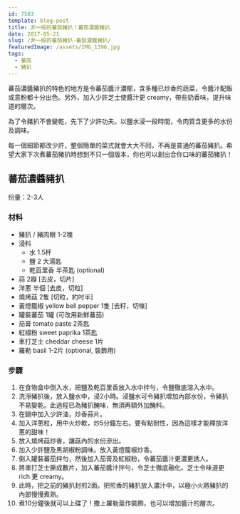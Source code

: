 ```yaml
---
id: 7583
template: blog-post
title: 非一般的蕃茄豬扒！蕃茄濃醬豬扒
date: 2017-05-21
slug: /非一般的蕃茄豬扒-蕃茄濃醬豬扒/
featuredImage: /assets/IMG_1396.jpg
tags:
  - 蕃茄
  - 豬扒
---
```

蕃茄濃醬豬扒的特色的地方是令蕃茄醬汁濃郁，含多種已炒香的蔬菜，令醬汁配飯或意粉都十分出色。另外，加入少許芝士使醬汁更 creamy，帶些奶香味，提升味道的層次。

為了令豬扒不會變乾，先下了少許功夫。以鹽水浸一段時間，令肉質含更多的水份及調味。

每一個細節都改少許，整個簡單的菜式就會大大不同，不再是普通的蕃茄豬扒。希望大家下次煮蕃茄豬扒時想到不只一個版本，你也可以創出合你口味的蕃茄豬扒！

## 蕃茄濃醬豬扒

份量：2-3人

### 材料
- 豬扒 / 豬肉眼 1-2塊
- 浸料
  - 水 1.5杯
  - 鹽 2 大湯匙
  - 乾百里香 半茶匙 (optional)
- 蒜 2瓣 [去皮，切片]
- 洋蔥 半個  [去皮，切粒]
- 燒烤菇 2隻 [切粒，約吋半]
- 黃燈籠椒 yellow bell pepper 1隻 [去籽，切條]
- 罐裝蕃茄 1罐 (可改用新鮮蕃茄)
- 茄膏 tomato paste 2茶匙
- 紅椒粉 sweet paprika 1茶匙
- 車打芝士 cheddar cheese 1片
- 羅勒 basil 1-2片 (optional, 裝飾用) 

### 步驟
1. 在食物盒中倒入水，把鹽及乾百里香放入水中拌勻，令鹽徹底溶入水中。
2. 洗淨豬扒後，放入鹽水中，浸2小時。浸鹽水可令豬扒增加內部水份，令豬扒不易變乾。此過程已為豬扒醃味，無須再額外加醃料。
3. 在鍋中加入少許油，炒香蒜片。
4. 加入洋蔥粒，用中火炒軟，炒5分鐘左右。要有點耐性，因為這樣才能釋放洋蔥的甜味！
5. 放入燒烤菇炒香，讓菇內的水份滲出。
6. 加入少許鹽及黑胡椒粉調味。放入黃燈籠椒炒香。
7. 倒入罐裝蕃茄拌勻，然後加入茄膏及紅椒粉，令蕃茄醬汁更濃更誘人。
8. 將車打芝士撕成數片，加入蕃茄醬汁拌勻，令芝士徹底融化。芝士令味道更 rich 更 creamy。
9. 此時，把之前的豬扒封煎2面。把煎香的豬扒放入濃汁中，以極小火將豬扒的內部慢慢煮熟。
10. 煮10分鐘後就可以上碟了！撒上羅勒葉作裝飾，也可以增加醬汁的層次。